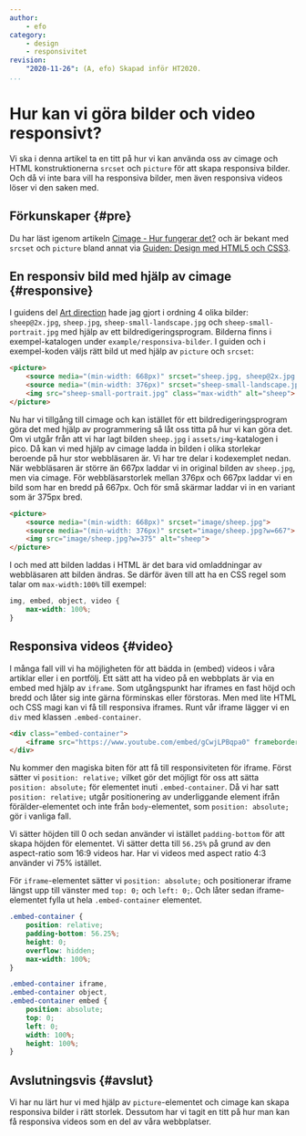 ```yaml
---
author:
    - efo
category:
    - design
    - responsivitet
revision:
    "2020-11-26": (A, efo) Skapad inför HT2020.
...
```

Hur kan vi göra bilder och video responsivt?
==================================

Vi ska i denna artikel ta en titt på hur vi kan använda oss av cimage och HTML konstruktionerna `srcset` och `picture` för att skapa responsiva bilder. Och då vi inte bara vill ha responsiva bilder, men även responsiva videos löser vi den saken med.

<!--more-->

Förkunskaper {#pre}
--------------------------------------

Du har läst igenom artikeln [Cimage - Hur fungerar det?](kunskap/cimage-hur-fungerar-det) och är bekant med `srcset` och `picture` bland annat via [Guiden: Design med HTML5 och CSS3](guide/design-med-html5-och-css3/olika-bilder-for-olika-enheter).



En responsiv bild med hjälp av cimage {#responsive}
--------------------------------------

I guidens del [Art direction](guide/design-med-html5-och-css3/art-direction) hade jag gjort i ordning 4 olika bilder: `sheep@2x.jpg`, `sheep.jpg`, `sheep-small-landscape.jpg` och `sheep-small-portrait.jpg` med hjälp av ett bildredigeringsprogram. Bilderna finns i exempel-katalogen under `example/responsiva-bilder`. I guiden och i exempel-koden väljs rätt bild ut med hjälp av `picture` och `srcset`:

```html
<picture>
    <source media="(min-width: 668px)" srcset="sheep.jpg, sheep@2x.jpg 2x">
    <source media="(min-width: 376px)" srcset="sheep-small-landscape.jpg">
    <img src="sheep-small-portrait.jpg" class="max-width" alt="sheep">
</picture>
```

Nu har vi tillgång till cimage och kan istället för ett bildredigeringsprogram göra det med hjälp av programmering så låt oss titta på hur vi kan göra det. Om vi utgår från att vi har lagt bilden `sheep.jpg` i `assets/img`-katalogen i pico. Då kan vi med hjälp av cimage ladda in bilden i olika storlekar beroende på hur stor webbläsaren är. Vi har tre delar i kodexemplet nedan. När webbläsaren är större än 667px laddar vi in original bilden av `sheep.jpg`, men via cimage. För webbläsarstorlek mellan 376px och 667px laddar vi en bild som har en bredd på 667px. Och för små skärmar laddar vi in en variant som är 375px bred.

```html
<picture>
    <source media="(min-width: 668px)" srcset="image/sheep.jpg">
    <source media="(min-width: 376px)" srcset="image/sheep.jpg?w=667">
    <img src="image/sheep.jpg?w=375" alt="sheep">
</picture>
```

I och med att bilden laddas i HTML är det bara vid omladdningar av webbläsaren att bilden ändras. Se därför även till att ha en CSS regel som talar om `max-width:100%` till exempel:

```css
img, embed, object, video {
    max-width: 100%;
}
```



Responsiva videos {#video}
--------------------------------------

I många fall vill vi ha möjligheten för att bädda in (embed) videos i våra artiklar eller i en portfölj. Ett sätt att ha video på en webbplats är via en embed med hjälp av `iframe`. Som utgångspunkt har iframes en fast höjd och bredd och låter sig inte gärna förminskas eller förstoras. Men med lite HTML och CSS magi kan vi få till responsiva iframes. Runt vår iframe lägger vi en `div` med klassen `.embed-container`.

```html
<div class="embed-container">
    <iframe src="https://www.youtube.com/embed/gCwjLPBqpa0" frameborder="0" allowfullscreen></iframe>
</div>
```

Nu kommer den magiska biten för att få till responsiviteten för iframe. Först sätter vi `position: relative;` vilket gör det möjligt för oss att sätta `position: absolute;` för elementet inuti `.embed-container`. Då vi har satt `position: relative;` utgår positionering av underliggande element ifrån förälder-elementet och inte från `body`-elementet, som `position: absolute;` gör i vanliga fall.

Vi sätter höjden till 0 och sedan använder vi istället `padding-bottom` för att skapa höjden för elementet. Vi sätter detta till `56.25%` på grund av den aspect-ratio som 16:9 videos har. Har vi videos med aspect ratio 4:3 använder vi 75% istället.

För `iframe`-elementet sätter vi `position: absolute;` och positionerar iframe längst upp till vänster med `top: 0;` och `left: 0;`. Och låter sedan iframe-elementet fylla ut hela `.embed-container` elementet.

```css
.embed-container {
    position: relative;
    padding-bottom: 56.25%;
    height: 0;
    overflow: hidden;
    max-width: 100%;
}

.embed-container iframe,
.embed-container object,
.embed-container embed {
    position: absolute;
    top: 0;
    left: 0;
    width: 100%;
    height: 100%;
}
```



Avslutningsvis {#avslut}
--------------------------------------

Vi har nu lärt hur vi med hjälp av `picture`-elementet och cimage kan skapa responsiva bilder i rätt storlek. Dessutom har vi tagit en titt på hur man kan få responsiva videos som en del av våra webbplatser.
